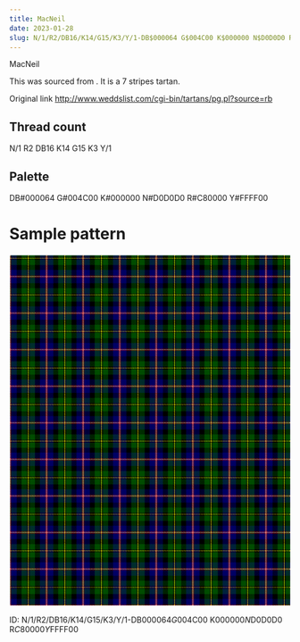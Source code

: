 ```yaml
---
title: MacNeil
date: 2023-01-28
slug: N/1/R2/DB16/K14/G15/K3/Y/1-DB$000064 G$004C00 K$000000 N$D0D0D0 R$C80000 Y$FFFF00
---
```

MacNeil

This was sourced from <no value>.  It is a 7 stripes tartan.

Original link http://www.weddslist.com/cgi-bin/tartans/pg.pl?source=rb

## Thread count
N/1 R2 DB16 K14 G15 K3 Y/1

## Palette
DB#000064 G#004C00 K#000000 N#D0D0D0 R#C80000 Y#FFFF00

# Sample pattern

![Tartan detail](tartan.png "N/1 R2 DB16 K14 G15 K3 Y/1 tartan")

ID: N/1/R2/DB16/K14/G15/K3/Y/1-DB$000064 G$004C00 K$000000 N$D0D0D0 R$C80000 Y$FFFF00